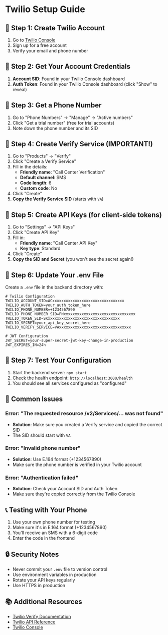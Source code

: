 # Twilio Setup Guide

## 🔧 **Step 1: Create Twilio Account**

1. Go to [Twilio Console](https://console.twilio.com/)
2. Sign up for a free account
3. Verify your email and phone number

## 🔧 **Step 2: Get Your Account Credentials**

1. **Account SID**: Found in your Twilio Console dashboard
2. **Auth Token**: Found in your Twilio Console dashboard (click "Show" to reveal)

## 🔧 **Step 3: Get a Phone Number**

1. Go to "Phone Numbers" → "Manage" → "Active numbers"
2. Click "Get a trial number" (free for trial accounts)
3. Note down the phone number and its SID

## 🔧 **Step 4: Create Verify Service (IMPORTANT!)**

1. Go to "Products" → "Verify"
2. Click "Create a Verify Service"
3. Fill in the details:
   - **Friendly name**: "Call Center Verification"
   - **Default channel**: SMS
   - **Code length**: 6
   - **Custom code**: No
4. Click "Create"
5. **Copy the Verify Service SID** (starts with `VA`)

## 🔧 **Step 5: Create API Keys (for client-side tokens)**

1. Go to "Settings" → "API Keys"
2. Click "Create API Key"
3. Fill in:
   - **Friendly name**: "Call Center API Key"
   - **Key type**: Standard
4. Click "Create"
5. **Copy the SID and Secret** (you won't see the secret again!)

## 🔧 **Step 6: Update Your .env File**

Create a `.env` file in the backend directory with:

```env
# Twilio Configuration
TWILIO_ACCOUNT_SID=ACxxxxxxxxxxxxxxxxxxxxxxxxxxxxxxxx
TWILIO_AUTH_TOKEN=your_auth_token_here
TWILIO_PHONE_NUMBER=+1234567890
TWILIO_PHONE_NUMBER_SID=PNxxxxxxxxxxxxxxxxxxxxxxxxxxxxxxxx
TWILIO_TOKEN_SID=SKxxxxxxxxxxxxxxxxxxxxxxxxxxxxxxxx
TWILIO_SECRET=your_api_key_secret_here
TWILIO_VERIFY_SERVICE=VAxxxxxxxxxxxxxxxxxxxxxxxxxxxxxxxx

# JWT Configuration
JWT_SECRET=your-super-secret-jwt-key-change-in-production
JWT_EXPIRES_IN=24h
```

## 🔧 **Step 7: Test Your Configuration**

1. Start the backend server: `npm start`
2. Check the health endpoint: `http://localhost:3000/health`
3. You should see all services configured as "configured"

## 🚨 **Common Issues**

### **Error: "The requested resource /v2/Services/... was not found"**
- **Solution**: Make sure you created a Verify service and copied the correct SID
- The SID should start with `VA`

### **Error: "Invalid phone number"**
- **Solution**: Use E.164 format (+1234567890)
- Make sure the phone number is verified in your Twilio account

### **Error: "Authentication failed"**
- **Solution**: Check your Account SID and Auth Token
- Make sure they're copied correctly from the Twilio Console

## 📞 **Testing with Your Phone**

1. Use your own phone number for testing
2. Make sure it's in E.164 format (+1234567890)
3. You'll receive an SMS with a 6-digit code
4. Enter the code in the frontend

## 🔒 **Security Notes**

- Never commit your `.env` file to version control
- Use environment variables in production
- Rotate your API keys regularly
- Use HTTPS in production

## 📚 **Additional Resources**

- [Twilio Verify Documentation](https://www.twilio.com/docs/verify)
- [Twilio API Reference](https://www.twilio.com/docs/api)
- [Twilio Console](https://console.twilio.com/)
